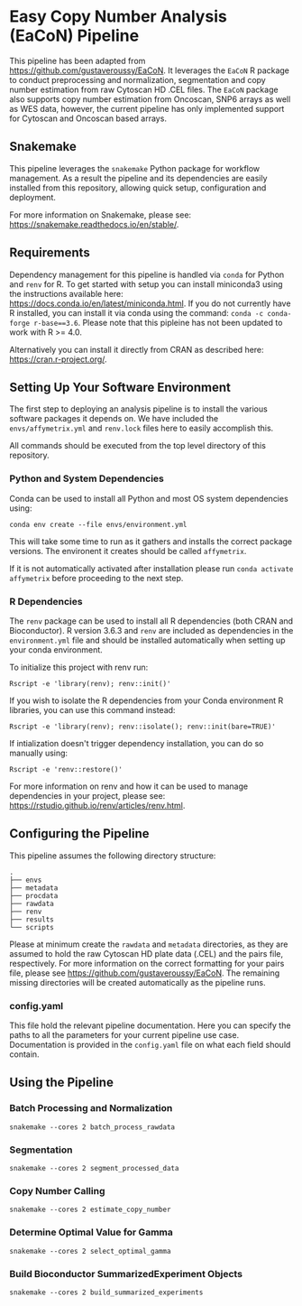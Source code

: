 # Easy Copy Number Analysis (EaCoN) Pipeline

This pipeline has been adapted from https://github.com/gustaveroussy/EaCoN. It leverages the `EaCoN` R package to conduct preprocessing and normalization, segmentation and copy number estimation from raw Cytoscan HD .CEL files. The `EaCoN` package also supports copy number estimation from Oncoscan, SNP6 arrays as well as WES data, however, the current pipeline has only implemented support for Cytoscan and Oncoscan based arrays.

## Snakemake

This pipeline leverages the `snakemake` Python package for workflow management. As a result the pipeline and its dependencies are easily
installed from this repository, allowing quick setup, configuration and deployment.

For more information on Snakemake, please see: https://snakemake.readthedocs.io/en/stable/.

## Requirements

Dependency management for this pipeline is handled via `conda` for Python 
and `renv` for R. To get started with setup you can install
miniconda3 using the instructions available here: https://docs.conda.io/en/latest/miniconda.html. If you do not currently have R installed, you can install it via conda using the command: `conda -c conda-forge r-base==3.6`. Please note that this pipleine has not been updated to work with R >= 4.0.

Alternatively you can install it directly from CRAN
as described here: https://cran.r-project.org/.

## Setting Up Your Software Environment

The first step to deploying an analysis pipeline is to install the various
software packages it depends on. We have included the `envs/affymetrix.yml` and `renv.lock` files here to easily accomplish this.

All commands should be executed from the top level directory of this
repository.

### Python and System Dependencies

Conda can be used to install all Python and most OS system dependencies
using:

`conda env create --file envs/environment.yml`

This will take some time to run as it gathers and installs the correct
package versions. The environent it creates should be called `affymetrix`.

If it is not automatically activated after installation please run 
`conda activate affymetrix` before proceeding to the next step.

### R Dependencies

The `renv` package can be used to install all R dependencies (both CRAN and
Bioconductor). R version 3.6.3 and `renv` are included as dependencies in the `environment.yml` file and should be installed automatically when setting up your conda environment.

To initialize this project with renv run:

`Rscript -e 'library(renv); renv::init()'`

If you wish to isolate the R dependencies from your Conda environment R libraries, you can use this command instead:

`Rscript -e 'library(renv); renv::isolate(); renv::init(bare=TRUE)'`

If intialization doesn't trigger dependency installation, you can do so manually using:

`Rscript -e 'renv::restore()'`

For more information on renv and how it can be used to manage dependencies in
your project, please see: https://rstudio.github.io/renv/articles/renv.html.

## Configuring the Pipeline

This pipeline assumes the following directory structure:

```
.
├── envs
├── metadata
├── procdata
├── rawdata
├── renv
├── results
└── scripts
```

Please at minimum create the `rawdata` and `metadata` directories, as they are assumed to hold the raw Cytoscan HD plate data (.CEL) and the pairs file, respectively. For more information on the correct formatting for your pairs file, please see https://github.com/gustaveroussy/EaCoN.
The remaining missing directories will be created automatically as the pipeline runs.

### config.yaml

This file hold the relevant pipeline documentation. Here you can specify the paths
to all the parameters for your current pipeline use case. Documentation is provided
in the `config.yaml` file on what each field should contain.

## Using the Pipeline

### Batch Processing and Normalization

`snakemake --cores 2 batch_process_rawdata`

### Segmentation 

`snakemake --cores 2 segment_processed_data`

### Copy Number Calling

`snakemake --cores 2 estimate_copy_number`

### Determine Optimal Value for Gamma

`snakemake --cores 2 select_optimal_gamma`

### Build Bioconductor SummarizedExperiment Objects

`snakemake --cores 2 build_summarized_experiments`
